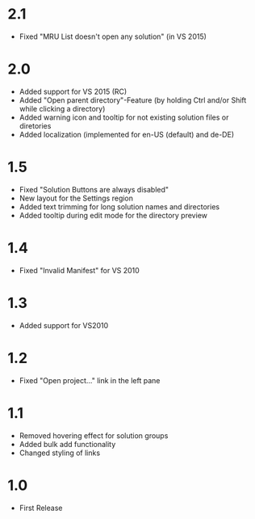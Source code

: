 # 2.1
- Fixed "MRU List doesn't open any solution" (in VS 2015)

# 2.0
- Added support for VS 2015 (RC)
- Added "Open parent directory"-Feature (by holding Ctrl and/or Shift while clicking a directory)
- Added warning icon and tooltip for not existing solution files or diretories
- Added localization (implemented for en-US (default) and de-DE)

# 1.5
- Fixed "Solution Buttons are always disabled"
- New layout for the Settings region
- Added text trimming for long solution names and directories
- Added tooltip during edit mode for the directory preview

# 1.4
- Fixed "Invalid Manifest" for VS 2010

# 1.3
- Added support for VS2010

# 1.2
- Fixed "Open project..." link in the left pane

# 1.1
- Removed hovering effect for solution groups
- Added bulk add functionality
- Changed styling of links

# 1.0
- First Release